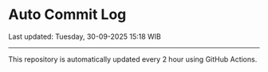 # Auto Commit Log

Last updated: Tuesday, 30-09-2025 15:18 WIB

---

This repository is automatically updated every 2 hour using GitHub Actions.
